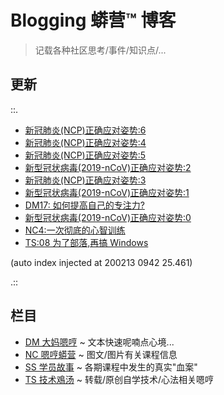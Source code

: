 # Blogging 蟒营™ 博客
> 记载各种社区思考/事件/知识点/...

## 更新

::.

- [ 新冠肺炎(NCP)正确应对姿势:6](DM/200209-DM24-IMHO-NCP-6.md)
- [ 新冠肺炎(NCP)正确应对姿势:4](DM/200208-DM22-IMHO-NCP-4.md)
- [ 新冠肺炎(NCP)正确应对姿势:5](DM/200208-DM23-IMHO-NCP-5.md)
- [ 新型冠状病毒(2019-nCoV)正确应对姿势:2](DM/200207-DM20-IMHO-2019-nCoV-2.md)
- [ 新冠肺炎(NCP)正确应对姿势:3](DM/200207-DM21-IMHO-2019-nCoV-3.md)
- [ 新型冠状病毒(2019-nCoV)正确应对姿势:1](DM/200206-DM19-IMHO-2019-nCoV-1.md)
- [ DM17: 如何提高自己的专注力?](DM/200205-DM17-IMHO-devoted.md)
- [ 新型冠状病毒(2019-nCoV)正确应对姿势:0](DM/200205-DM18-IMHO-2019-nCoV-0.md)
- [ NC4:一次彻底的心智训练](NC/200202-NC4-what-is5py.md)
- [ TS:08 为了部落,再搞 Windows](TS/200121-TS08-windows-demo-env.md)

(auto index injected at 200213 0942 25.461) 

.::



## 栏目

- [DM 大妈嗯哼](DM/) ~ 文本快速呢喃点心境...
- [NC 嗯哼蟒营](NC/) ~ 图文/图片有关课程信息
- [SS 学员故事](SS/) ~ 各期课程中发生的真实"血案"
- [TS 技术鳮汤](TS/) ~ 转载/原创自学技术/心法相关嗯哼
